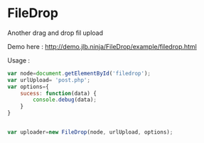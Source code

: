 FileDrop
========

Another drag and drop fil upload


Demo here : http://demo.jlb.ninja/FileDrop/example/filedrop.html


Usage : 

```javascript
var node=document.getElementById('filedrop');
var urlUpload= 'post.php';
var options={
	sucess: function(data) {
		console.debug(data);
	}
}


var uploader=new FileDrop(node, urlUpload, options);
```


